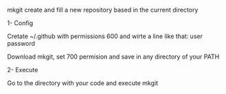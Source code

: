 mkgit create and fill a new repository based in the current directory

1- Config

Cretate ~/.github with permissions 600 and wirte a line like that:
user password

Download mkgit, set 700 permision and save in any directory of your PATH

2- Execute

Go to the directory with your code and execute mkgit
